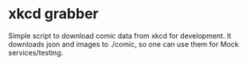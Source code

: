 # xkcd grabber

Simple script to download comic data from xkcd for development.
It downloads json and images to ./comic, so one can use them for Mock services/testing.

